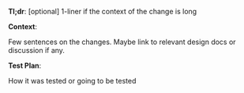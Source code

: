 **Tl;dr**: [optional] 1-liner if the context of the change is long

**Context**:

Few sentences on the changes. Maybe link to relevant design docs or discussion if any.

**Test Plan**:

How it was tested or going to be tested
